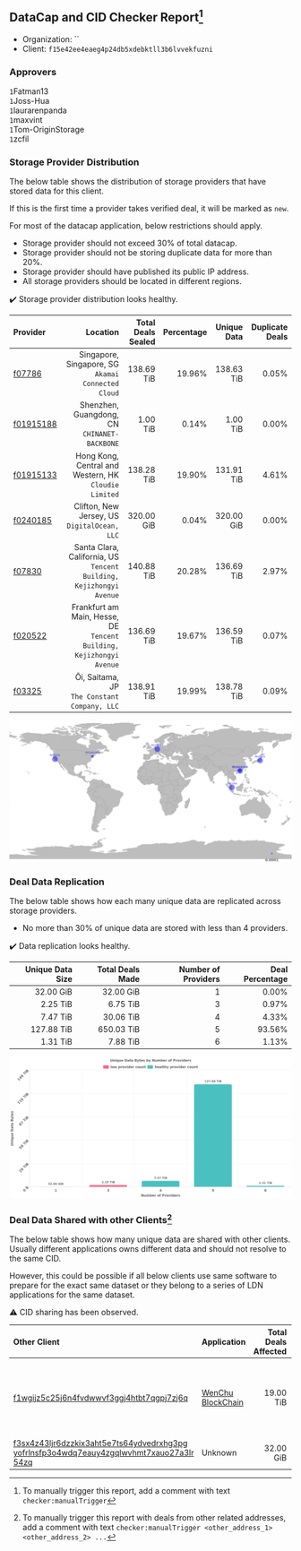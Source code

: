 ## DataCap and CID Checker Report[^1]
 - Organization: ``
 - Client: `f15e42ee4eaeg4p24db5xdebktll3b6lvvekfuzni`
### Approvers
`1`Fatman13<br/>`1`Joss-Hua<br/>`1`laurarenpanda<br/>`1`maxvint<br/>`1`Tom-OriginStorage<br/>`1`zcfil

### Storage Provider Distribution
The below table shows the distribution of storage providers that have stored data for this client.

If this is the first time a provider takes verified deal, it will be marked as `new`.

For most of the datacap application, below restrictions should apply.
 - Storage provider should not exceed 30% of total datacap.
 - Storage provider should not be storing duplicate data for more than 20%.
 - Storage provider should have published its public IP address.
 - All storage providers should be located in different regions.

✔️ Storage provider distribution looks healthy.

| Provider                                              |                                                                Location | Total Deals Sealed | Percentage | Unique Data | Duplicate Deals |
| :---------------------------------------------------- | ----------------------------------------------------------------------: | -----------------: | ---------: | ----------: | --------------: |
| [f07786](https://filfox.info/en/address/f07786)       |                   Singapore, Singapore, SG<br/>`Akamai Connected Cloud` |         138.69 TiB |     19.96% |  138.63 TiB |           0.05% |
| [f01915188](https://filfox.info/en/address/f01915188) |                         Shenzhen, Guangdong, CN<br/>`CHINANET-BACKBONE` |           1.00 TiB |      0.14% |    1.00 TiB |           0.00% |
| [f01915133](https://filfox.info/en/address/f01915133) |                Hong Kong, Central and Western, HK<br/>`Cloudie Limited` |         138.28 TiB |     19.90% |  131.91 TiB |           4.61% |
| [f0240185](https://filfox.info/en/address/f0240185)   |                         Clifton, New Jersey, US<br/>`DigitalOcean, LLC` |         320.00 GiB |      0.04% |  320.00 GiB |           0.00% |
| [f07830](https://filfox.info/en/address/f07830)       |  Santa Clara, California, US<br/>`Tencent Building, Kejizhongyi Avenue` |         140.88 TiB |     20.28% |  136.69 TiB |           2.97% |
| [f020522](https://filfox.info/en/address/f020522)     | Frankfurt am Main, Hesse, DE<br/>`Tencent Building, Kejizhongyi Avenue` |         136.69 TiB |     19.67% |  136.59 TiB |           0.07% |
| [f03325](https://filfox.info/en/address/f03325)       |                         Ōi, Saitama, JP<br/>`The Constant Company, LLC` |         138.91 TiB |     19.99% |  138.78 TiB |           0.09% |

<img src="https://raw.githubusercontent.com/data-preservation-programs/filplus-checker-assets/main/filecoin-project/filecoin-plus-large-datasets/issues/1907/1688377974081.png"/>

### Deal Data Replication
The below table shows how each many unique data are replicated across storage providers.

- No more than 30% of unique data are stored with less than 4 providers.

✔️ Data replication looks healthy.

| Unique Data Size | Total Deals Made | Number of Providers | Deal Percentage |
| ---------------: | ---------------: | ------------------: | --------------: |
|        32.00 GiB |        32.00 GiB |                   1 |           0.00% |
|         2.25 TiB |         6.75 TiB |                   3 |           0.97% |
|         7.47 TiB |        30.06 TiB |                   4 |           4.33% |
|       127.88 TiB |       650.03 TiB |                   5 |          93.56% |
|         1.31 TiB |         7.88 TiB |                   6 |           1.13% |

<img src="https://raw.githubusercontent.com/data-preservation-programs/filplus-checker-assets/main/filecoin-project/filecoin-plus-large-datasets/issues/1907/1688377975015.png"/>

### Deal Data Shared with other Clients[^3]
The below table shows how many unique data are shared with other clients.
Usually different applications owns different data and should not resolve to the same CID.

However, this could be possible if all below clients use same software to prepare for the exact same dataset or they belong to a series of LDN applications for the same dataset.

⚠️ CID sharing has been observed.

| Other Client                                                                                                                                                                                                              | Application                                                                                       | Total Deals Affected | Unique CIDs | Approvers                                                                                                                            |
| :------------------------------------------------------------------------------------------------------------------------------------------------------------------------------------------------------------------------ | :------------------------------------------------------------------------------------------------ | -------------------: | ----------: | :----------------------------------------------------------------------------------------------------------------------------------- |
| [f1wgijz5c25j6n4fvdwwvf3ggj4htbt7qgpj7zj6q](https://filfox.info/en/address/f1wgijz5c25j6n4fvdwwvf3ggj4htbt7qgpj7zj6q)                                                                                                     | [WenChu BlockChain](https://github.com/filecoin-project/filecoin-plus-large-datasets/issues/1213) |            19.00 TiB |         125 | `1`destor2023<br/>`1`Fatman13<br/>`1`Joss-Hua<br/>`1`kernelogic<br/>`1`laurarenpanda<br/>`1`liyunzhi-666<br/>`1`psh0691<br/>`2`zcfil |
| [f3sx4z43ljr6dzzkix3aht5e7ts64ydvedrxhg3pg<br/>yofrlnsfp3o4wdq7eauy4zgqlwvhmt7xauo27a3lr<br/>54zq](https://filfox.info/en/address/f3sx4z43ljr6dzzkix3aht5e7ts64ydvedrxhg3pgyofrlnsfp3o4wdq7eauy4zgqlwvhmt7xauo27a3lr54zq) | Unknown                                                                                           |            32.00 GiB |           1 | Unknown                                                                                                                              |

[^1]: To manually trigger this report, add a comment with text `checker:manualTrigger`

[^2]: Deals from those addresses are combined into this report as they are specified with `checker:manualTrigger`

[^3]: To manually trigger this report with deals from other related addresses, add a comment with text `checker:manualTrigger <other_address_1> <other_address_2> ...`
